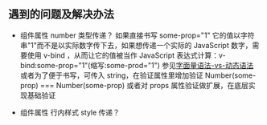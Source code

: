 
## 遇到的问题及解决办法

- 组件属性 number 类型传递？
  如果直接书写 some-prop="1" 它的值以字符串"1"而不是以实际数字传下去，如果想传递一个实际的 JavaScript 数字，需要使用 v-bind ，从而让它的值被当作 JavaScript 表达式计算：v-bind:some-prop="1"(缩写:some-prod="1") 参见[字面量语法-vs-动态语法](http://cn.vuejs.org/v2/guide/components.html#字面量语法-vs-动态语法)
  或者为了便于书写，可传入 string，在验证属性里增加验证 Number(some-prop) === Number(some-prop)
  或者对 props 属性验证做扩展，在底层实现基础验证

- 组件属性 行内样式 style 传递？